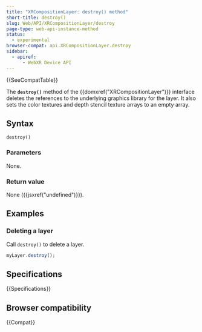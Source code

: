 ```yaml
---
title: "XRCompositionLayer: destroy() method"
short-title: destroy()
slug: Web/API/XRCompositionLayer/destroy
page-type: web-api-instance-method
status:
  - experimental
browser-compat: api.XRCompositionLayer.destroy
sidebar:
  - apiref:
      - WebXR Device API
---
```


{{SeeCompatTable}}

The **`destroy()`** method of the {{domxref("XRCompositionLayer")}} interface deletes the references to the underlying graphics library for the layer. It also sets the color textures and depth stencil texture arrays to an empty array.

## Syntax

```js-nolint
destroy()
```

### Parameters

None.

### Return value

None ({{jsxref("undefined")}}).

## Examples

### Deleting a layer

Call `destroy()` to delete a layer.

```js
myLayer.destroy();
```

## Specifications

{{Specifications}}

## Browser compatibility

{{Compat}}
